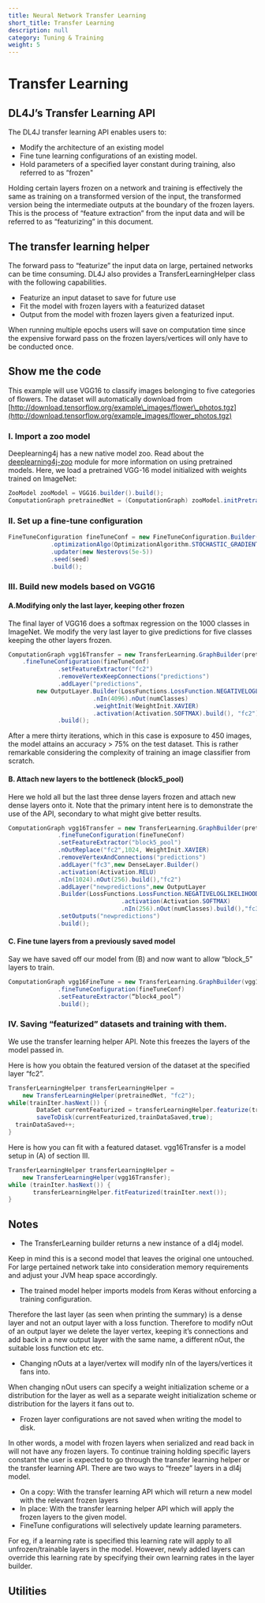 ```yaml
---
title: Neural Network Transfer Learning
short_title: Transfer Learning
description: null
category: Tuning & Training
weight: 5
---
```


# Transfer Learning

## DL4J’s Transfer Learning API

The DL4J transfer learning API enables users to:

* Modify the architecture of an existing model
* Fine tune learning configurations of an existing model.
* Hold parameters of a specified layer constant during training, also referred to as “frozen" 

Holding certain layers frozen on a network and training is effectively the same as training on a transformed version of the input, the transformed version being the intermediate outputs at the boundary of the frozen layers. This is the process of “feature extraction” from the input data and will be referred to as “featurizing” in this document.

## The transfer learning helper

The forward pass to “featurize” the input data on large, pertained networks can be time consuming. DL4J also provides a TransferLearningHelper class with the following capabilities.

* Featurize an input dataset to save for future use
* Fit the model with frozen layers with a featurized dataset 
* Output from the model with frozen layers given a featurized input.

When running multiple epochs users will save on computation time since the expensive forward pass on the frozen layers/vertices will only have to be conducted once.

## Show me the code

This example will use VGG16 to classify images belonging to five categories of flowers. The dataset will automatically download from [http://download.tensorflow.org/example\_images/flower\_photos.tgz](http://download.tensorflow.org/example_images/flower_photos.tgz)

### I.  Import a zoo model

Deeplearning4j has a new native model zoo. Read about the [deeplearning4j-zoo](https://github.com/KonduitAI/deeplearning4j-gitbook-sync/tree/0dcfcae728f97b1a1ad90384c89e04c41555b489/model-zoo/README.md) module for more information on using pretrained models. Here, we load a pretrained VGG-16 model initialized with weights trained on ImageNet:

```java
ZooModel zooModel = VGG16.builder().build();
ComputationGraph pretrainedNet = (ComputationGraph) zooModel.initPretrained(PretrainedType.IMAGENET);
```

### II.  Set up a fine-tune configuration

```java
FineTuneConfiguration fineTuneConf = new FineTuneConfiguration.Builder()
            .optimizationAlgo(OptimizationAlgorithm.STOCHASTIC_GRADIENT_DESCENT)
            .updater(new Nesterovs(5e-5))
            .seed(seed)
            .build();
```

### III.  Build new models based on VGG16

#### A.Modifying only the last layer, keeping other frozen

The final layer of VGG16 does a softmax regression on the 1000 classes in ImageNet. We modify the very last layer to give predictions for five classes keeping the other layers frozen.

```java
ComputationGraph vgg16Transfer = new TransferLearning.GraphBuilder(pretrainedNet)
    .fineTuneConfiguration(fineTuneConf)
              .setFeatureExtractor("fc2")
              .removeVertexKeepConnections("predictions") 
              .addLayer("predictions", 
        new OutputLayer.Builder(LossFunctions.LossFunction.NEGATIVELOGLIKELIHOOD)
                        .nIn(4096).nOut(numClasses)
                        .weightInit(WeightInit.XAVIER)
                        .activation(Activation.SOFTMAX).build(), "fc2")
              .build();
```

After a mere thirty iterations, which in this case is exposure to 450 images, the model attains an accuracy &gt; 75% on the test dataset. This is rather remarkable considering the complexity of training an image classifier from scratch.

#### B. Attach new layers to the bottleneck \(block5\_pool\)

Here we hold all but the last three dense layers frozen and attach new dense layers onto it. Note that the primary intent here is to demonstrate the use of the API, secondary to what might give better results.

```java
ComputationGraph vgg16Transfer = new TransferLearning.GraphBuilder(pretrainedNet)
              .fineTuneConfiguration(fineTuneConf)
              .setFeatureExtractor("block5_pool")
              .nOutReplace("fc2",1024, WeightInit.XAVIER)
              .removeVertexAndConnections("predictions") 
              .addLayer("fc3",new DenseLayer.Builder()
              .activation(Activation.RELU)
              .nIn(1024).nOut(256).build(),"fc2") 
              .addLayer("newpredictions",new OutputLayer
              .Builder(LossFunctions.LossFunction.NEGATIVELOGLIKELIHOOD)
                                .activation(Activation.SOFTMAX)
                                .nIn(256).nOut(numClasses).build(),"fc3") 
              .setOutputs("newpredictions") 
              .build();
```

#### C. Fine tune layers from a previously saved model

Say we have saved off our model from \(B\) and now want to allow “block\_5” layers to train.

```java
ComputationGraph vgg16FineTune = new TransferLearning.GraphBuilder(vgg16Transfer)
              .fineTuneConfiguration(fineTuneConf)
              .setFeatureExtractor(“block4_pool”)
              .build();
```

### IV.  Saving “featurized” datasets and training with them.

We use the transfer learning helper API. Note this freezes the layers of the model passed in.

Here is how you obtain the featured version of the dataset at the specified layer “fc2”.

```java
TransferLearningHelper transferLearningHelper = 
    new TransferLearningHelper(pretrainedNet, "fc2");
while(trainIter.hasNext()) {
        DataSet currentFeaturized = transferLearningHelper.featurize(trainIter.next());
        saveToDisk(currentFeaturized,trainDataSaved,true);
  trainDataSaved++;
}
```

Here is how you can fit with a featured dataset. vgg16Transfer is a model setup in \(A\) of section III.

```java
TransferLearningHelper transferLearningHelper = 
    new TransferLearningHelper(vgg16Transfer);
while (trainIter.hasNext()) {
       transferLearningHelper.fitFeaturized(trainIter.next());
}
```

## Notes

* The TransferLearning builder returns a new instance of a dl4j model. 

Keep in mind this is a second model that leaves the original one untouched. For large pertained network take into consideration memory requirements and adjust your JVM heap space accordingly.

* The trained model helper imports models from Keras without enforcing a training configuration. 

Therefore the last layer \(as seen when printing the summary\) is a dense layer and not an output layer with a loss function. Therefore to modify nOut of an output layer we delete the layer vertex, keeping it’s connections and add back in a new output layer with the same name, a different nOut, the suitable loss function etc etc.

* Changing nOuts at a layer/vertex will modify nIn of the layers/vertices it fans into. 

When changing nOut users can specify a weight initialization scheme or a distribution for the layer as well as a separate weight initialization scheme or distribution for the layers it fans out to.

* Frozen layer configurations are not saved when writing the model to disk. 

In other words, a model with frozen layers when serialized and read back in will not have any frozen layers. To continue training holding specific layers constant the user is expected to go through the transfer learning helper or the transfer learning API. There are two ways to “freeze” layers in a dl4j model.

* On a copy: With the transfer learning API which will return a new model with the relevant frozen layers
* In place: With the transfer learning helper API which will apply the frozen layers to the given model.
* FineTune configurations will selectively update learning parameters. 

For eg, if a learning rate is specified this learning rate will apply to all unfrozen/trainable layers in the model. However, newly added layers can override this learning rate by specifying their own learning rates in the layer builder.

## Utilities

